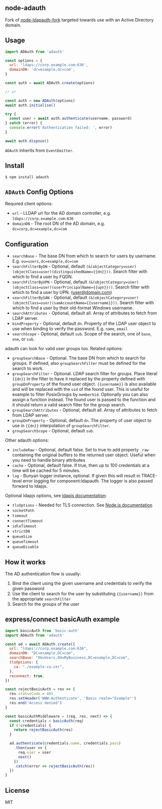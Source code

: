 ## node-adauth

Fork of [node-ldapauth-fork](https://github.com/vesse/node-ldapauth-fork) targeted towards use with an Active Directory domain.

## Usage

```javascript
import ADAuth from 'adauth'

const options = {
  url: 'ldaps://corp.example.com:636',
  domainDN: 'dc=example,dc=com',
}

const auth = await ADAuth.create(options)

// or

const auth = new ADAuth(options)
await auth.initialise()

try {
  const user = await auth.authenticate(username, password)
} catch (error) {
  console.error('Authentication failed: ', error)
}

await auth.dispose()
```

`ADAuth` inherits from `EventEmitter`.

## Install

    $ npm install adauth

## `ADAuth` Config Options

Required client options:

- `url` - LLDAP url for the AD domain controller, e.g. `ldaps://corp.example.com:636`
- `domainDN` - The root DN of the AD domain, e.g. `dc=corp,dc=example,dc=com`

## Configuration

- `searchBase` - The base DN from which to search for users by username. E.g. `ou=users,dc=example,dc=com`
- `searchFilterByDN` - Optional, default `(&(objectCategory=user)(objectClass=user)(distinguishedName={{dn}}))`. Search filter with which to find a user by FQDN.
- `searchFilterByUPN` - Optional, default `(&(objectCategory=user)(objectClass=user)(userPrincipalName={{upn}}))`. Search filter with which to find a user by UPN. (user@domain.com)
- `searchFilterBySAN` - Optional, default `(&(objectCategory=user)(objectClass=user)(samAccountName={{username}}))`. Search filter with which to find a user by their old-format Windows username.
- `searchAttributes` - Optional, default all. Array of attributes to fetch from LDAP server.
- `bindProperty` - Optional, default `dn`. Property of the LDAP user object to use when binding to verify the password. E.g. `name`, `email`
- `searchScope` - Optional, default `sub`. Scope of the search, one of `base`, `one`, or `sub`.

adauth can look for valid user groups too. Related options:

- `groupSearchBase` - Optional. The base DN from which to search for groups. If defined, also `groupSearchFilter` must be defined for the search to work.
- `groupSearchFilter` - Optional. LDAP search filter for groups. Place literal `{{dn}}` in the filter to have it replaced by the property defined with `groupDnProperty` of the found user object. `{{username}}` is also available and will be replaced with the `uid` of the found user. This is useful for example to filter PosixGroups by `memberUid`. Optionally you can also assign a function instead. The found user is passed to the function and it should return a valid search filter for the group search.
- `groupSearchAttributes` - Optional, default all. Array of attributes to fetch from LDAP server.
- `groupDnProperty` - Optional, default `dn`. The property of user object to use in `{{dn}}` interpolation of `groupSearchFilter`.
- `groupSearchScope` - Optional, default `sub`.

Other adauth options:

- `includeRaw` - Optional, default false. Set to true to add property `_raw` containing the original buffers to the returned user object. Useful when you need to handle binary attributes
- `cache` - Optional, default false. If true, then up to 100 credentials at a time will be cached for 5 minutes.
- `log` - Bunyan logger instance, optional. If given this will result in TRACE-level error logging for component:ldapauth. The logger is also passed forward to ldapjs.

Optional ldapjs options, see [ldapjs documentation](https://github.com/mcavage/node-ldapjs/blob/v1.0.1/docs/client.md):

- `tlsOptions` - Needed for TLS connection. See [Node.js documentation](https://nodejs.org/api/tls.html#tls_tls_connect_options_callback)
- `socketPath`
- `timeout`
- `connectTimeout`
- `idleTimeout`
- `strictDN`
- `queueSize`
- `queueTimeout`
- `queueDisable`

## How it works

The AD authentication flow is usually:

1. Bind the client using the given username and credentials to verify the given password
2. Use the client to search for the user by substituting `{{username}}` from the appropriate `searchFilter`
3. Search for the groups of the user

## express/connect basicAuth example

```javascript
import basicAuth from 'basic-auth'
import ADAuth from 'adauth'

const ad = await ADAuth.create({
  url: "ldaps://corp.example.com:636",
  domainDN: "DC=example,DC=com",
  searchBase: "OU=Users,OU=MyBusiness,DC=example,DC=com",
  tlsOptions: {
    ca: "./example-ca.cer",
  },
  reconnect: true,
})

const rejectBasicAuth = res => {
  res.statusCode = 401
  res.setHeader('WWW-Authenticate', 'Basic realm="Example"')
  res.end('Access denied')
}

const basicAuthMiddleware = (req, res, next) => {
  const credentials = basicAuth(req)
  if (!credentials) {
    return rejectBasicAuth(res)
  }

  ad.authenticate(credentials.name, credentials.pass)
    .then(user => {
      req.user = user
      next()
    })
    .catch(error => rejectBasicAuth(res))
  })
}
```

## License

MIT
